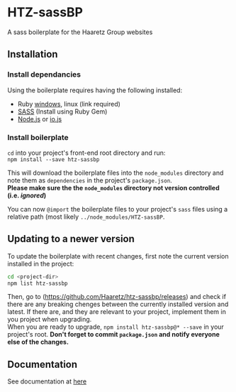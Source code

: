 # HTZ-sassBP
A sass boilerplate for the Haaretz Group websites

## Installation
### Install dependancies
Using the boilerplate requires having the following installed:
- Ruby [windows](http://rubyinstaller.org/downloads), linux (link required)
- [SASS](http://sass-lang.com/) (Install using Ruby Gem)
- [Node.js](https://nodejs.org) or [io.js](https://iojs.org)

### Install boilerplate
`cd` into your project's front-end root directory and run:  
`npm install --save htz-sassbp`  

This will download the boilerplate files into the `node_modules` directory and note them as `dependencies` in the project's `package.json`.  
**Please make sure the the `node_modules` directory not version controlled (i.e. _ignored_)**

You can now `@import` the boilerplate files to your project's `sass` files using a relative path (most likely `../node_modules/HTZ-sassBP`.

## Updating to a newer version
To update the boilerplate with recent changes, first note the current version installed in the project:

```bash
cd <project-dir>
npm list htz-sassbp
```

Then, go to (https://github.com/Haaretz/htz-sassbp/releases) and check if there are any breaking chenges between the currently installed version and latest. If there are, and they are relevant to your project, implement them in you project when upgrading.  
When you are ready to upgrade, `npm install htz-sassbp@* --save` in your project's root. **Don't forget to commit `package.json` and notify everyone else of the changes.**

## Documentation
See documentation at [here](http://www.haaretz.co.il/st/inter/hass-docs/sass/)
